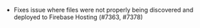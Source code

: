 - Fixes issue where files were not properly being discovered and deployed to Firebase Hosting (#7363, #7378)

